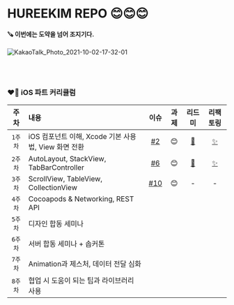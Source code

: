 # HUREEKIM REPO 😊😊😊

#### 🪚 이번에는 도약을 넘어 조지기다.

![KakaoTalk_Photo_2021-10-02-17-32-01](https://user-images.githubusercontent.com/63235947/135709378-997aac5f-bb45-4ade-b44f-e2669583c1fc.png)


<br/> <br/>

### ❤️‍🔥 iOS 파트 커리큘럼 

| 주차 | 내용 | 이슈 | 과제 | 리드미 | 리팩토링 |
|:------:|:------|:------:|:------:|:------:|:-:|
|`1주차`| iOS 컴포넌트 이해, Xcode 기본 사용법, View 화면 전환|[#2](https://github.com/29th-WE-SOPT-iOS-Part/KimRuHee/issues/2)|😊|[🥳](https://huree-can-do-it.notion.site/1-346d8696de7d46bf9df414448ea67ff5)|[✨](https://huree-can-do-it.notion.site/1-4697482733f246c98b2b7711d2e71859)|
|`2주차`| AutoLayout, StackView, TabBarController |[#6](https://github.com/29th-WE-SOPT-iOS-Part/KimRuHee/issues/6)|😊|[🥳](https://huree-can-do-it.notion.site/2-cbe2e7c3b6b34d688df63825d2c8410f)|[✨](https://huree-can-do-it.notion.site/2-4b0ea88739494b878075f61d8c03bd67)|
|`3주차`| ScrollView, TableView, CollectionView |[#10](https://github.com/29th-WE-SOPT-iOS-Part/KimRuHee/issues/10)|😊|-|-|
|`4주차`| Cocoapods & Networking, REST API | | | |
|`5주차`| 디자인 합동 세미나 | | | |
|`6주차`| 서버 합동 세미나 + 솝커톤 | | | |
|`7주차`| Animation과 제스처, 데이터 전달 심화 | | | |
|`8주차`| 협업 시 도움이 되는 팁과 라이브러리 사용 | | | |



